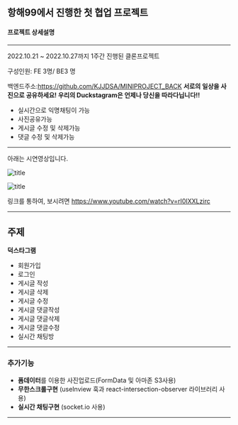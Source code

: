 ## 항해99에서 진행한 첫 협업 프로젝트

#### 프로젝트 상세설명
---
2022.10.21 ~ 2022.10.27까지 1주간 진행된 클론프로젝트

구성인원: FE 3명/ BE3 명

백엔드주소:https://github.com/KJJDSA/MINIPROJECT_BACK
**서로의 일상을 사진으로 공유하세요!
우리의 Duckstagram은 언제나 당신을 따라다닙니다!!**

- 실시간으로 익명채팅이 가능
- 사진공유가능
- 게시글 수정 및 삭제가능
- 댓글 수정 및 삭제가능

---



아래는 시연영상입니다.

![title](https://user-images.githubusercontent.com/113953473/198820439-4994589f-7ff2-478d-9b82-db1f5a281cbf.gif)   

![title](https://user-images.githubusercontent.com/113953473/198820442-ebcbf59d-4a32-4b03-9580-a09da3e3a0aa.gif)   



링크를 통하여, 보시려면  https://www.youtube.com/watch?v=rI0IXXLzirc


---
## 주제
**덕스타그램**


- 회원가입
- 로그인
- 게시글 작성
- 게시글 삭제
- 게시글 수정
- 게시글 댓글작성
- 게시글 댓글삭제
- 게시글 댓글수정
- 실시간 채팅방


---
### 추가기능
- **폼데이터**를 이용한 사진업로드(FormData 및 아마존 S3사용)
- **무한스크롤구현** (useInview 훅과 react-intersection-observer 라이브러리 사용)
- **실시간 채팅구현** (socket.io 사용)

---
   





